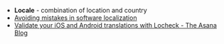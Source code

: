 - **Locale** - combination of location and country
- [Avoiding mistakes in software localization](Localization/Avoiding%20mistakes%20in%20software%20localization.md)
- [Validate your iOS and Android translations with Locheck - The Asana Blog](https://blog.asana.com/2021/09/locheck-open-source/)